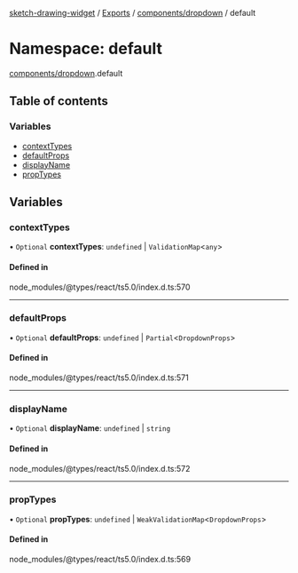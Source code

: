 [sketch-drawing-widget](../README.md) / [Exports](../modules.md) / [components/dropdown](components_dropdown.md) / default

# Namespace: default

[components/dropdown](components_dropdown.md).default

## Table of contents

### Variables

- [contextTypes](components_dropdown.default.md#contexttypes)
- [defaultProps](components_dropdown.default.md#defaultprops)
- [displayName](components_dropdown.default.md#displayname)
- [propTypes](components_dropdown.default.md#proptypes)

## Variables

### contextTypes

• `Optional` **contextTypes**: `undefined` \| `ValidationMap`\<`any`\>

#### Defined in

node_modules/@types/react/ts5.0/index.d.ts:570

___

### defaultProps

• `Optional` **defaultProps**: `undefined` \| `Partial`\<`DropdownProps`\>

#### Defined in

node_modules/@types/react/ts5.0/index.d.ts:571

___

### displayName

• `Optional` **displayName**: `undefined` \| `string`

#### Defined in

node_modules/@types/react/ts5.0/index.d.ts:572

___

### propTypes

• `Optional` **propTypes**: `undefined` \| `WeakValidationMap`\<`DropdownProps`\>

#### Defined in

node_modules/@types/react/ts5.0/index.d.ts:569

